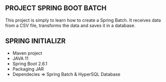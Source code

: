 ## PROJECT SPRING BOOT BATCH

This project is simply to learn how to create a Spring Batch.
It receives data from a CSV file, transforms the data and saves it in a database.

## SPRING INITIALIZR

* Maven project
* JAVA 11
* Spring Boot 2.6.1
* Packaging JAR
* Dependecies => Spring Batch & HyperSQL Database
